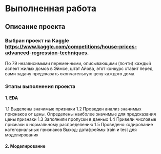 # Выполненная работа
## Описание проекта

### Выбран проект на  Kaggle https://www.kaggle.com/competitions/house-prices-advanced-regression-techniques. 

По 79 независимыми переменными, описывающими (почти) каждый аспект жилых домов в Эймсе, штат Айова, этот конкурс ставит перед вами задачу предсказать окончательную цену каждого дома.

### Этапы выполнения проекта 
#### 1. EDA 
1.1 Выделены значимые признаки
1.2 Проведен анализ значимых признаков от цены. Определены наиболее значимые для предсказания цены признаки 
1.3 Заполнили пропуски в данных
1.4 Привели числовые признаки к нормальному распределению
1.5 Проведено кодирование категориальных признаков
Выход: датафреймы  train и test для моделирования

#### 2. Моделирование




